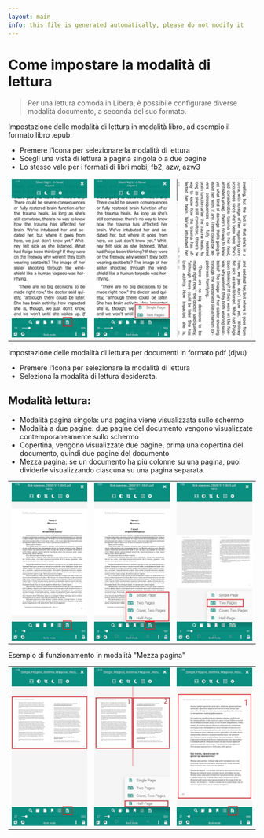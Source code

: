 ```yaml
---
layout: main
info: this file is generated automatically, please do not modify it
---
```


# Come impostare la modalità di lettura

> Per una lettura comoda in Libera, è possibile configurare diverse modalità documento, a seconda del suo formato.

Impostazione delle modalità di lettura in modalità libro, ad esempio il formato libro .epub:

* Premere l'icona per selezionare la modalità di lettura
* Scegli una vista di lettura a pagina singola o a due pagine
* Lo stesso vale per i formati di libri mobi, fb2, azw, azw3

||||
|-|-|-|
|![](1.jpg)|![](2.jpg)|![](3.jpg)|

Impostazione delle modalità di lettura per documenti in formato pdf (djvu)

* Premere l'icona per selezionare la modalità di lettura
* Seleziona la modalità di lettura desiderata.

## Modalità lettura:

* Modalità pagina singola: una pagina viene visualizzata sullo schermo
* Modalità a due pagine: due pagine del documento vengono visualizzate contemporaneamente sullo schermo
* Copertina, vengono visualizzate due pagine, prima una copertina del documento, quindi due pagine del documento
* Mezza pagina: se un documento ha più colonne su una pagina, puoi dividerle visualizzando ciascuna su una pagina separata.

||||
|-|-|-|
|![](4.jpg)|![](5.jpg)|![](6.jpg)|

Esempio di funzionamento in modalità &quot;Mezza pagina&quot;

||||
|-|-|-|
|![](7.jpg)|![](8.jpg)|![](9.jpg)|
